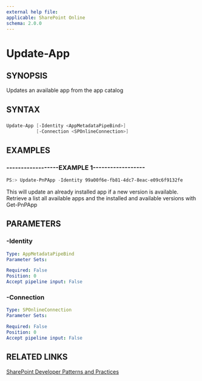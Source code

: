```yaml
---
external help file:
applicable: SharePoint Online
schema: 2.0.0
---
```

# Update-App

## SYNOPSIS
Updates an available app from the app catalog

## SYNTAX 

### 
```powershell
Update-App [-Identity <AppMetadataPipeBind>]
           [-Connection <SPOnlineConnection>]
```

## EXAMPLES

### ------------------EXAMPLE 1------------------
```powershell
PS:> Update-PnPApp -Identity 99a00f6e-fb81-4dc7-8eac-e09c6f9132fe
```

This will update an already installed app if a new version is available. Retrieve a list all available apps and the installed and available versions with Get-PnPApp

## PARAMETERS

### -Identity


```yaml
Type: AppMetadataPipeBind
Parameter Sets: 

Required: False
Position: 0
Accept pipeline input: False
```

### -Connection


```yaml
Type: SPOnlineConnection
Parameter Sets: 

Required: False
Position: 0
Accept pipeline input: False
```

## RELATED LINKS

[SharePoint Developer Patterns and Practices](http://aka.ms/sppnp)